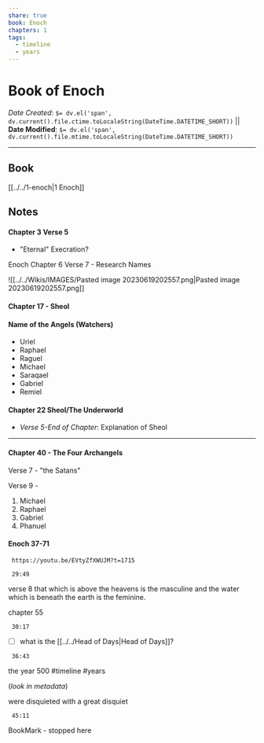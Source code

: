 ```yaml
---
share: true
book: Enoch
chapters: 1
tags:
  - timeline
  - years
---
```



# Book of Enoch

*Date Created*: `$= dv.el('span', dv.current().file.ctime.toLocaleString(DateTime.DATETIME_SHORT))` || **Date Modified**: `$= dv.el('span', dv.current().file.mtime.toLocaleString(DateTime.DATETIME_SHORT))`
<hr>

## Book

[[../../1-enoch|1 Enoch]]

## Notes


#### Chapter 3 Verse 5

- "Eternal" Execration? 


Enoch Chapter 6 Verse 7 - Research Names



![[../../Wikis/IMAGES/Pasted image 20230619202557.png|Pasted image 20230619202557.png]]


#### Chapter 17 - Sheol





#### Name of the Angels (Watchers)

- Uriel
- Raphael
- Raguel
- Michael
- Saraqael
- Gabriel
- Remiel


#### Chapter 22 Sheol/The Underworld

- *Verse 5-End of Chapter*: Explanation of Sheol


<hr>


#### Chapter 40 - The Four Archangels

Verse 7 - "the Satans"

Verse 9 - 
1. Michael
2. Raphael
3. Gabriel
4. Phanuel

#### Enoch 37-71

```timestamp-url 
 https://youtu.be/EVtyZfXWUJM?t=1715
 ```

```timestamp 
 29:49
 ```
verse 8 that which is above the heavens is the masculine and the water which is beneath the earth is the feminine.

chapter 55

```timestamp 
 30:17
 ```

- [ ] what is the [[../../Head of Days|Head of Days]]?

```timestamp 
 36:43
 ```

the year 500 #timeline #years 

(*look in metadata*)

were disquieted with a great disquiet

```timestamp 
 45:11
 ```
BookMark - stopped here
